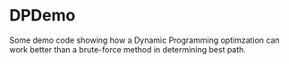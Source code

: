 # DPDemo
Some demo code showing how a Dynamic Programming optimzation can work better than a brute-force method in determining best path.
